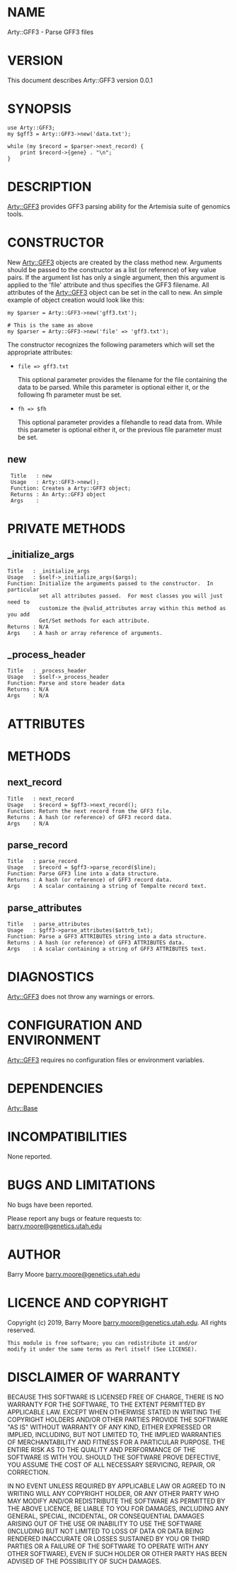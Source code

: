 # NAME

Arty::GFF3 - Parse GFF3 files

# VERSION

This document describes Arty::GFF3 version 0.0.1

# SYNOPSIS

    use Arty::GFF3;
    my $gff3 = Arty::GFF3->new('data.txt');

    while (my $record = $parser->next_record) {
        print $record->{gene} . "\n";
    }

# DESCRIPTION

[Arty::GFF3](https://metacpan.org/pod/Arty::GFF3) provides GFF3 parsing ability for the Artemisia suite
of genomics tools.

# CONSTRUCTOR

New [Arty::GFF3](https://metacpan.org/pod/Arty::GFF3) objects are created by the class method new.
Arguments should be passed to the constructor as a list (or reference)
of key value pairs.  If the argument list has only a single argument,
then this argument is applied to the 'file' attribute and thus
specifies the GFF3 filename.  All attributes of the [Arty::GFF3](https://metacpan.org/pod/Arty::GFF3)
object can be set in the call to new. An simple example of object
creation would look like this:

    my $parser = Arty::GFF3->new('gff3.txt');

    # This is the same as above
    my $parser = Arty::GFF3->new('file' => 'gff3.txt');

The constructor recognizes the following parameters which will set the
appropriate attributes:

- `file => gff3.txt`

    This optional parameter provides the filename for the file containing
    the data to be parsed. While this parameter is optional either it, or
    the following fh parameter must be set.

- `fh => $fh`

    This optional parameter provides a filehandle to read data from. While
    this parameter is optional either it, or the previous file parameter
    must be set.

## new

     Title   : new
     Usage   : Arty::GFF3->new();
     Function: Creates a Arty::GFF3 object;
     Returns : An Arty::GFF3 object
     Args    :

# PRIVATE METHODS

## \_initialize\_args

    Title   : _initialize_args
    Usage   : $self->_initialize_args($args);
    Function: Initialize the arguments passed to the constructor.  In particular
              set all attributes passed.  For most classes you will just need to
              customize the @valid_attributes array within this method as you add
              Get/Set methods for each attribute.
    Returns : N/A
    Args    : A hash or array reference of arguments.

## \_process\_header

    Title   : _process_header
    Usage   : $self->_process_header
    Function: Parse and store header data
    Returns : N/A
    Args    : N/A

# ATTRIBUTES

# METHODS

## next\_record

    Title   : next_record
    Usage   : $record = $gff3->next_record();
    Function: Return the next record from the GFF3 file.
    Returns : A hash (or reference) of GFF3 record data.
    Args    : N/A

## parse\_record

    Title   : parse_record
    Usage   : $record = $gff3->parse_record($line);
    Function: Parse GFF3 line into a data structure.
    Returns : A hash (or reference) of GFF3 record data.
    Args    : A scalar containing a string of Tempalte record text.

## parse\_attributes

    Title   : parse_attributes
    Usage   : $gff3->parse_attributes($attrb_txt);
    Function: Parse a GFF3 ATTRIBUTES string into a data structure.
    Returns : A hash (or reference) of GFF3 ATTRIBUTES data.
    Args    : A scalar containing a string of GFF3 ATTRIBUTES text.

# DIAGNOSTICS

[Arty::GFF3](https://metacpan.org/pod/Arty::GFF3) does not throw any warnings or errors.

# CONFIGURATION AND ENVIRONMENT

[Arty::GFF3](https://metacpan.org/pod/Arty::GFF3) requires no configuration files or environment variables.

# DEPENDENCIES

[Arty::Base](https://metacpan.org/pod/Arty::Base)

# INCOMPATIBILITIES

None reported.

# BUGS AND LIMITATIONS

No bugs have been reported.

Please report any bugs or feature requests to:
barry.moore@genetics.utah.edu

# AUTHOR

Barry Moore <barry.moore@genetics.utah.edu>

# LICENCE AND COPYRIGHT

Copyright (c) 2019, Barry Moore <barry.moore@genetics.utah.edu>.
All rights reserved.

    This module is free software; you can redistribute it and/or
    modify it under the same terms as Perl itself (See LICENSE).

# DISCLAIMER OF WARRANTY

BECAUSE THIS SOFTWARE IS LICENSED FREE OF CHARGE, THERE IS NO WARRANTY
FOR THE SOFTWARE, TO THE EXTENT PERMITTED BY APPLICABLE LAW. EXCEPT
WHEN OTHERWISE STATED IN WRITING THE COPYRIGHT HOLDERS AND/OR OTHER
PARTIES PROVIDE THE SOFTWARE "AS IS" WITHOUT WARRANTY OF ANY KIND,
EITHER EXPRESSED OR IMPLIED, INCLUDING, BUT NOT LIMITED TO, THE
IMPLIED WARRANTIES OF MERCHANTABILITY AND FITNESS FOR A PARTICULAR
PURPOSE. THE ENTIRE RISK AS TO THE QUALITY AND PERFORMANCE OF THE
SOFTWARE IS WITH YOU. SHOULD THE SOFTWARE PROVE DEFECTIVE, YOU ASSUME
THE COST OF ALL NECESSARY SERVICING, REPAIR, OR CORRECTION.

IN NO EVENT UNLESS REQUIRED BY APPLICABLE LAW OR AGREED TO IN WRITING
WILL ANY COPYRIGHT HOLDER, OR ANY OTHER PARTY WHO MAY MODIFY AND/OR
REDISTRIBUTE THE SOFTWARE AS PERMITTED BY THE ABOVE LICENCE, BE LIABLE
TO YOU FOR DAMAGES, INCLUDING ANY GENERAL, SPECIAL, INCIDENTAL, OR
CONSEQUENTIAL DAMAGES ARISING OUT OF THE USE OR INABILITY TO USE THE
SOFTWARE (INCLUDING BUT NOT LIMITED TO LOSS OF DATA OR DATA BEING
RENDERED INACCURATE OR LOSSES SUSTAINED BY YOU OR THIRD PARTIES OR A
FAILURE OF THE SOFTWARE TO OPERATE WITH ANY OTHER SOFTWARE), EVEN IF
SUCH HOLDER OR OTHER PARTY HAS BEEN ADVISED OF THE POSSIBILITY OF SUCH
DAMAGES.
